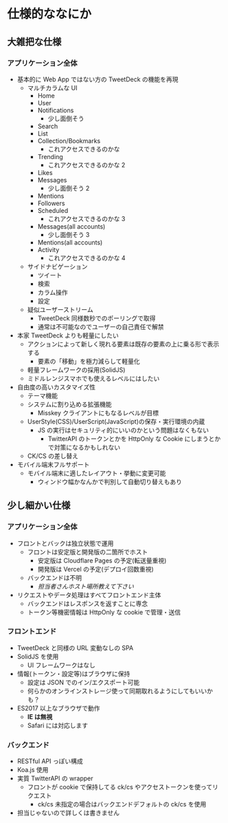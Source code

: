 # 仕様的ななにか

## 大雑把な仕様

### アプリケーション全体

- 基本的に Web App ではない方の TweetDeck の機能を再現
  - マルチカラムな UI
    - Home
    - User
    - Notifications
      - 少し面倒そう
    - Search
    - List
    - Collection/Bookmarks
      - これアクセスできるのかな
    - Trending
      - これアクセスできるのかな 2
    - Likes
    - Messages
      - 少し面倒そう 2
    - Mentions
    - Followers
    - Scheduled
      - これアクセスできるのかな 3
    - Messages(all accounts)
      - 少し面倒そう 3
    - Mentions(all accounts)
    - Activity
      - これアクセスできるのかな 4
  - サイドナビゲーション
    - ツイート
    - 検索
    - カラム操作
    - 設定
  - 疑似ユーザーストリーム
    - TweetDeck 同様数秒でのポーリングで取得
    - 通常は不可能なのでユーザーの自己責任で解禁
- 本家 TweetDeck よりも軽量にしたい
  - アクションによって新しく現れる要素は既存の要素の上に乗る形で表示する
    - 要素の「移動」を極力減らして軽量化
  - 軽量フレームワークの採用(SolidJS)
  - ミドルレンジスマホでも使えるレベルにはしたい
- 自由度の高いカスタマイズ性
  - テーマ機能
  - システムに割り込める拡張機能
    - Misskey クライアントにもなるレベルが目標
  - UserStyle(CSS)/UserScript(JavaScript)の保存・実行環境の内蔵
    - JS の実行はセキュリティ的にいいのかという問題はなくもない
      - TwitterAPI のトークンとかを HttpOnly な Cookie にしまうとかで対策になるかもしれない
  - CK/CS の差し替え
- モバイル端末フルサポート
  - モバイル端末に適したレイアウト・挙動に変更可能
    - ウィンドウ幅かなんかで判別して自動切り替えもあり

## 少し細かい仕様

### アプリケーション全体

- フロントとバックは独立状態で運用
  - フロントは安定版と開発版の二箇所でホスト
    - 安定版は Cloudflare Pages の予定(転送量重視)
    - 開発版は Vercel の予定(デプロイ回数重視)
  - バックエンドは不明
    - _担当者さんホスト場所教えて下さい_
- リクエストやデータ処理はすべてフロントエンド主体
  - バックエンドはレスポンスを返すことに専念
  - トークン等機密情報は HttpOnly な cookie で管理・送信

### フロントエンド

- TweetDeck と同様の URL 変動なしの SPA
- SolidJS を使用
  - UI フレームワークはなし
- 情報(トークン・設定等)はブラウザに保持
  - 設定は JSON でのイン/エクスポート可能
  - 何らかのオンラインストレージ使って同期取れるようにしてもいいかも？
- ES2017 以上なブラウザで動作
  - **IE は無視**
  - Safari には対応します

### バックエンド

- RESTful API っぽい構成
- Koa.js 使用
- 実質 TwitterAPI の wrapper
  - フロントが cookie で保持してる ck/cs やアクセストークンを使ってリクエスト
    - ck/cs 未指定の場合はバックエンドデフォルトの ck/cs を使用
- 担当じゃないので詳しくは書きません

